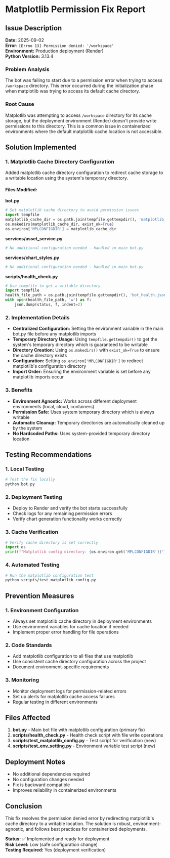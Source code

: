 # Matplotlib Permission Fix Report

## Issue Description

**Date:** 2025-09-02  
**Error:** `[Errno 13] Permission denied: '/workspace'`  
**Environment:** Production deployment (Render)  
**Python Version:** 3.13.4  

### Problem Analysis

The bot was failing to start due to a permission error when trying to access `/workspace` directory. This error occurred during the initialization phase when matplotlib was trying to access its default cache directory.

### Root Cause

Matplotlib was attempting to access `/workspace` directory for its cache storage, but the deployment environment (Render) doesn't provide write permissions to this directory. This is a common issue in containerized environments where the default matplotlib cache location is not accessible.

## Solution Implemented

### 1. Matplotlib Cache Directory Configuration

Added matplotlib cache directory configuration to redirect cache storage to a writable location using the system's temporary directory.

#### Files Modified:

**bot.py**
```python
# Set matplotlib cache directory to avoid permission issues
import tempfile
matplotlib_cache_dir = os.path.join(tempfile.gettempdir(), 'matplotlib_cache')
os.makedirs(matplotlib_cache_dir, exist_ok=True)
os.environ['MPLCONFIGDIR'] = matplotlib_cache_dir
```

**services/asset_service.py**
```python
# No additional configuration needed - handled in main bot.py
```

**services/chart_styles.py**
```python
# No additional configuration needed - handled in main bot.py
```

**scripts/health_check.py**
```python
# Use tempfile to get a writable directory
import tempfile
health_file_path = os.path.join(tempfile.gettempdir(), 'bot_health.json')
with open(health_file_path, 'w') as f:
    json.dump(status, f, indent=2)
```

### 2. Implementation Details

- **Centralized Configuration:** Setting the environment variable in the main bot.py file before any matplotlib imports
- **Temporary Directory Usage:** Using `tempfile.gettempdir()` to get the system's temporary directory which is guaranteed to be writable
- **Directory Creation:** Using `os.makedirs()` with `exist_ok=True` to ensure the cache directory exists
- **Configuration:** Setting `os.environ['MPLCONFIGDIR']` to redirect matplotlib's configuration directory
- **Import Order:** Ensuring the environment variable is set before any matplotlib imports occur

### 3. Benefits

- **Environment Agnostic:** Works across different deployment environments (local, cloud, containers)
- **Permission Safe:** Uses system temporary directory which is always writable
- **Automatic Cleanup:** Temporary directories are automatically cleaned up by the system
- **No Hardcoded Paths:** Uses system-provided temporary directory location

## Testing Recommendations

### 1. Local Testing
```bash
# Test the fix locally
python bot.py
```

### 2. Deployment Testing
- Deploy to Render and verify the bot starts successfully
- Check logs for any remaining permission errors
- Verify chart generation functionality works correctly

### 3. Cache Verification
```python
# Verify cache directory is set correctly
import os
print(f"Matplotlib config directory: {os.environ.get('MPLCONFIGDIR')}")
```

### 4. Automated Testing
```bash
# Run the matplotlib configuration test
python scripts/test_matplotlib_config.py
```

## Prevention Measures

### 1. Environment Configuration
- Always set matplotlib cache directory in deployment environments
- Use environment variables for cache location if needed
- Implement proper error handling for file operations

### 2. Code Standards
- Add matplotlib configuration to all files that use matplotlib
- Use consistent cache directory configuration across the project
- Document environment-specific requirements

### 3. Monitoring
- Monitor deployment logs for permission-related errors
- Set up alerts for matplotlib cache access failures
- Regular testing in different environments

## Files Affected

1. **bot.py** - Main bot file with matplotlib configuration (primary fix)
2. **scripts/health_check.py** - Health check script with file write operations
3. **scripts/test_matplotlib_config.py** - Test script for verification (new)
4. **scripts/test_env_setting.py** - Environment variable test script (new)

## Deployment Notes

- No additional dependencies required
- No configuration changes needed
- Fix is backward compatible
- Improves reliability in containerized environments

## Conclusion

This fix resolves the permission denied error by redirecting matplotlib's cache directory to a writable location. The solution is robust, environment-agnostic, and follows best practices for containerized deployments.

**Status:** ✅ Implemented and ready for deployment  
**Risk Level:** Low (safe configuration change)  
**Testing Required:** Yes (deployment verification)
